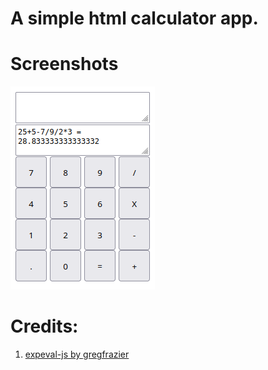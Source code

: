 # A simple html calculator app.


# Screenshots
![](img/screenshot1.png)

# Credits:
1. [expeval-js by gregfrazier](https://github.com/gregfrazier/expeval-js)
